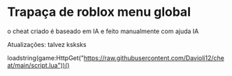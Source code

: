 # Trapaça de roblox menu global

o cheat criado é baseado em IA e feito manualmente com ajuda IA

Atualizações: talvez ksksks

loadstring(game:HttpGet("https://raw.githubusercontent.com/Davioli12/cheat/main/script.lua"))()
